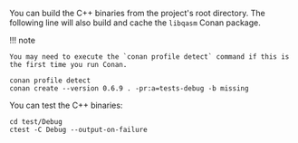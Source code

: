 You can build the C++ binaries from the project's root directory.
The following line will also build and cache the `libqasm` Conan package.

!!! note

    You may need to execute the `conan profile detect` command if this is the first time you run Conan.

```shell
conan profile detect
conan create --version 0.6.9 . -pr:a=tests-debug -b missing
```

You can test the C++ binaries:

```shell
cd test/Debug
ctest -C Debug --output-on-failure
```
